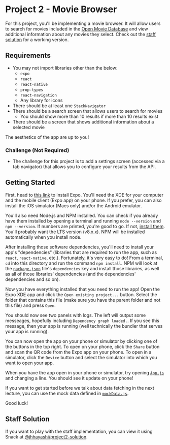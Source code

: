 # Project 2 - Movie Browser
For this project, you'll be implementing a movie browser. It will allow users to
search for movies included in the [Open Movie Database](http://www.omdbapi.com/)
and view additional information about any movies they select. Check out the
[staff solution](#staff-solution) for a working version.

## Requirements
- You may not import libraries other than the below:
  - `expo`
  - `react`
  - `react-native`
  - `prop-types`
  - `react-navigation`
  - Any library for icons
- There should be at least one `StackNavigator`
- There should be a search screen that allows users to search for movies
  - You should show more than 10 results if more than 10 results exist
- There should be a screen that shows additional information about a selected movie

The aesthetics of the app are up to you!

### Challenge (Not Required)
- The challenge for this project is to add a settings screen (accessed via a tab navigator) that allows you to configure your results from the API.

## Getting Started
First, head to [this link](https://docs.expo.io/versions/latest/get-started/installation/)
to install Expo. You'll need the XDE for your computer and the mobile client
(Expo app) on your phone. If you prefer, you can also install the iOS simulator
(Macs only) and/or the Android emulator.

You'll also need Node.js and NPM installed. You can check if you already have them
installed by opening a terminal and running `node --version` and `npm --version`.
If numbers are printed, you're good to go. If not, [install them](https://nodejs.org/en/).
You'll probably want the LTS version (v8.x.x). NPM will be installed automatically
when you install node.

After installing those software dependencies, you'll need to install your app's
"dependencies" (libraries that are required to run the app, such as `react`,
`react-native`, etc.). Fortunately, it's very easy to do! From a terminal, `cd`
into this directory and run the command `npm install`. NPM will look at the
[`package.json`](/package.json) file's `dependencies` key and install those
libraries, as well as all of those libraries' dependencies (and the dependencies'
dependencies and so on).

Now you have everything installed that you need to run the app! Open the Expo
XDE app and click the `Open existing project...` button. Select the folder that
contains this file (make sure you have the parent folder and not this file) and
press `Open`.

You should now see two panels with logs. The left will output some messeages,
hopefully including `Dependency graph loaded.`. If you see this message, then
your app is running (well technically the bundler that serves your app is running).

You can now open the app on your phone or simulator by clicking one of the buttons
in the top right. To open on your phone, click the `Share` button and scan the
QR code from the Expo app on your phone. To open in a simulator, click the `Device`
button and select the simulator into which you want to open your app.

When you have the app open in your phone or simulator, try opening [`App.js`](/App.js)
and changing a line. You should see it update on your phone!

If you want to get started before we talk about data fetching in the next lecture,
you can use the mock data defined in [`mockData.js`](./mockData.js).

Good luck!

## Staff Solution
If you want to play with the staff implementation, you can view it using
Snack at [@jhhayashi/project2-solution](https://snack.expo.io/@jhhayashi/project2-solution).
